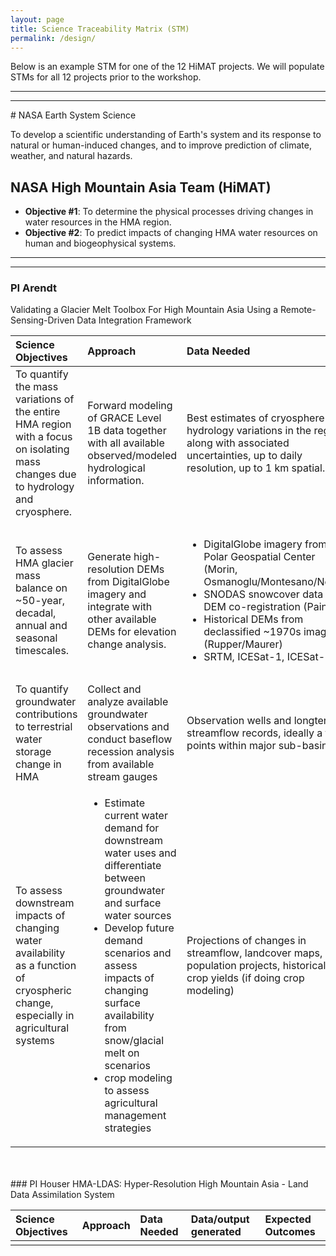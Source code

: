 ```yaml
---
layout: page
title: Science Traceability Matrix (STM)
permalink: /design/
---
```


Below is an example STM for one of the 12 HiMAT projects. We will populate STMs for all 12 projects prior to the workshop.

<hr>

<hr>
# NASA Earth System Science

To develop a scientific understanding of Earth's system and its response to natural or human-induced changes, and to improve prediction of climate, weather, and natural hazards.

## NASA High Mountain Asia Team (HiMAT)

* __Objective #1__: To determine the physical processes driving changes in water resources in the HMA region.
* __Objective #2__: To predict impacts of changing HMA water resources on human and biogeophysical systems.  

<hr>
<hr>

### PI Arendt
 Validating a Glacier Melt Toolbox For High Mountain Asia Using a Remote-Sensing-Driven Data Integration Framework

| Science Objectives | Approach | Data Needed  | Data/output generated | Expected Outcomes |
|:-------------|:----------------------|:-------------|:-------------|:-------------|
| To quantify the mass variations of the entire HMA region with a focus on isolating mass changes due to hydrology and cryosphere. | Forward modeling of GRACE Level 1B data together with all available observed/modeled hydrological information. | Best estimates of cryosphere and hydrology variations in the region along with associated uncertainties, up to daily resolution, up to 1 km spatial.	| Residuals of mass not currently captured by existing cryosphere/hydrology observations and models @ 1x1 degree mascon spatial and monthly temporal resolution across entire HMA.	| Information on deficiencies in existing models /datasets; Formal mechanism for using GRACE to validate model output; iterative procedure can be implemented. |
| To assess HMA glacier mass balance on ~50-year, decadal, annual and seasonal timescales.	| Generate high-resolution DEMs from DigitalGlobe imagery and integrate with other available DEMs for elevation change analysis.|<ul><li>DigitalGlobe imagery from Polar Geospatial Center (Morin, Osmanoglu/Montesano/Neigh)</li><li> SNODAS snowcover data for DEM co-registration (Painter) </li><li>Historical DEMs from declassified ~1970s imagery (Rupper/Maurer)</li><li> SRTM, ICESat-1, ICESat-2</li></ul> | <ul><li>2, 8, 32-m DEMs</li><li>0.5-m orthoimages</li><li>DEM time series and regional mosaics</li><li>Volume/mass change estimates</li></ul>|  <ul><li>Regional glacier mass balance estimates</li><li>Cal/val for GMELT models</li><li>New capacity for high-resolution geomorphological analyses (lakes, debris cover, landslides, etc)</li></ul>| 
| To quantify groundwater contributions to terrestrial water storage change in HMA| Collect and analyze available groundwater observations and conduct baseflow recession analysis from available stream gauges | Observation wells and longterm streamflow records, ideally a few points within major sub-basins | Monthly groundwater storage changes (spatial resolution partially dependent on data availability) | Improved groundwater data to contribute to GRACE forward modeling efforts | 
| To assess downstream impacts of changing water availability as a function of cryospheric change, especially in agricultural systems | <ul><li>Estimate current water demand for downstream water uses and differentiate between groundwater and surface water sources</li><li>Develop future demand scenarios and assess impacts of changing surface availability from snow/glacial melt on scenarios</li><li>crop modeling to assess agricultural management strategies</li></ul> | Projections of changes in streamflow, landcover maps, population projects, historical crop yields (if doing crop modeling) | Maps of land use scenarios as a function of changes in water availability | <ul><li>mechanism to translate the impacts of scientific findings to societal applications</li><li>improved understanding of future water availability, and the changing dependence between surface water and groundwater</li></ul> |

<br>
<br>
### PI Houser
 HMA-LDAS: Hyper-Resolution High Mountain Asia - Land Data Assimilation System

| Science Objectives | Approach | Data Needed  | Data/output generated | Expected Outcomes |
|:-------------|:-------------|:-------------|:-------------|:-------------|
| | | | | | 